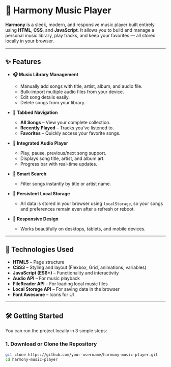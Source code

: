 # 🎵 Harmony Music Player

**Harmony** is a sleek, modern, and responsive music player built entirely using **HTML**, **CSS**, and **JavaScript**. It allows you to build and manage a personal music library, play tracks, and keep your favorites — all stored locally in your browser.

---

## ✨ Features

- **🎧 Music Library Management**
  - Manually add songs with title, artist, album, and audio file.
  - Bulk-import multiple audio files from your device.
  - Edit song details easily.
  - Delete songs from your library.

- **🧭 Tabbed Navigation**
  - **All Songs** – View your complete collection.
  - **Recently Played** – Tracks you’ve listened to.
  - **Favorites** – Quickly access your favorite songs.

- **🎼 Integrated Audio Player**
  - Play, pause, previous/next song support.
  - Displays song title, artist, and album art.
  - Progress bar with real-time updates.

- **🔎 Smart Search**
  - Filter songs instantly by title or artist name.

- **💾 Persistent Local Storage**
  - All data is stored in your browser using `localStorage`, so your songs and preferences remain even after a refresh or reboot.

- **📱 Responsive Design**
  - Works beautifully on desktops, tablets, and mobile devices.

---

## 🚀 Technologies Used

- **HTML5** – Page structure
- **CSS3** – Styling and layout (Flexbox, Grid, animations, variables)
- **JavaScript (ES6+)** – Functionality and interactivity
- **Audio API** – For music playback
- **FileReader API** – For loading local music files
- **Local Storage API** – For saving data in the browser
- **Font Awesome** – Icons for UI

---

## 🛠️ Getting Started

You can run the project locally in 3 simple steps:

### 1. Download or Clone the Repository
```bash
git clone https://github.com/your-username/harmony-music-player.git
cd harmony-music-player
